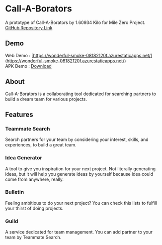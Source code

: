 # Call-A-Borators
A prototype of Call-A-Borators by 1.60934 Kilo for Mile Zero Project. <br>
[GitHub Repository Link](https://github.com/alifiarahmah/callaborators)

## Demo
Web Demo : [https://wonderful-smoke-08182120f.azurestaticapps.net/](https://wonderful-smoke-08182120f.azurestaticapps.net/) <br>
APK Demo : [Download](https://github.com/alifiarahmah/callaborators/raw/main/build/app/outputs/flutter-apk/app-release.apk) <br>

## About
Call-A-Borators is a collaborating tool dedicated for searching partners to build a dream team for various projects.

## Features
### Teammate Search
Search partners for your team by considering your interest, skills, and experiences, to build a great team.
### Idea Generator
A tool to give you inspiration for your next project.
Not literally generating ideas, but it will help you generate ideas by yourself 
because idea could come from anywhere, really.
### Bulletin
Feeling ambitious to do your next project? 
You can check this lists to fulfill your thirst of doing projects.
### Guild
A service dedicated for team management. 
You can add partner to your team by Teammate Search.

<!-- ## Getting Started

This project is a starting point for a Flutter application.

A few resources to get you started if this is your first Flutter project:

- [Lab: Write your first Flutter app](https://flutter.dev/docs/get-started/codelab)
- [Cookbook: Useful Flutter samples](https://flutter.dev/docs/cookbook)

For help getting started with Flutter, view our
[online documentation](https://flutter.dev/docs), which offers tutorials,
samples, guidance on mobile development, and a full API reference.

-->
